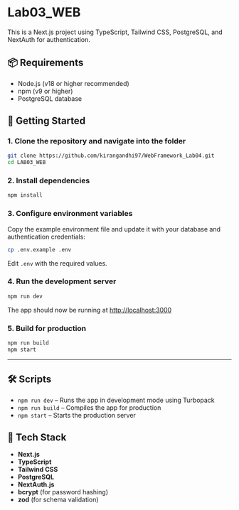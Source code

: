 # Lab03_WEB

This is a Next.js project using TypeScript, Tailwind CSS, PostgreSQL, and NextAuth for authentication.

## 📦 Requirements

* Node.js (v18 or higher recommended)
* npm (v9 or higher)
* PostgreSQL database

## 🚀 Getting Started

### 1. Clone the repository and navigate into the folder

```bash
git clone https://github.com/kirangandhi97/WebFramework_Lab04.git
cd LAB03_WEB
```

### 2. Install dependencies

```bash
npm install
```

### 3. Configure environment variables

Copy the example environment file and update it with your database and authentication credentials:

```bash
cp .env.example .env
```

Edit `.env` with the required values.

### 4. Run the development server

```bash
npm run dev
```

The app should now be running at [http://localhost:3000](http://localhost:3000)

### 5. Build for production

```bash
npm run build
npm start
```

---

## 🛠️ Scripts

* `npm run dev` – Runs the app in development mode using Turbopack
* `npm run build` – Compiles the app for production
* `npm start` – Starts the production server

## 🧩 Tech Stack

* **Next.js**
* **TypeScript**
* **Tailwind CSS**
* **PostgreSQL**
* **NextAuth.js**
* **bcrypt** (for password hashing)
* **zod** (for schema validation)

